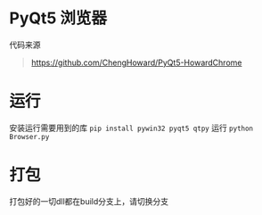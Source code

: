 # PyQt5 浏览器
代码来源
> https://github.com/ChengHoward/PyQt5-HowardChrome      

# 运行
安装运行需要用到的库
`pip install pywin32 pyqt5 qtpy`
运行
`python Browser.py`

# 打包
打包好的一切dll都在build分支上，请切换分支
